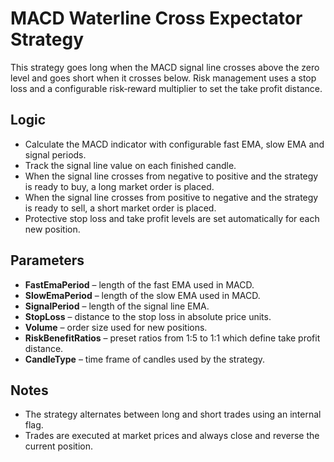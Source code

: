 # MACD Waterline Cross Expectator Strategy

This strategy goes long when the MACD signal line crosses above the zero level and goes short when it crosses below. Risk management uses a stop loss and a configurable risk‑reward multiplier to set the take profit distance.

## Logic
- Calculate the MACD indicator with configurable fast EMA, slow EMA and signal periods.
- Track the signal line value on each finished candle.
- When the signal line crosses from negative to positive and the strategy is ready to buy, a long market order is placed.
- When the signal line crosses from positive to negative and the strategy is ready to sell, a short market order is placed.
- Protective stop loss and take profit levels are set automatically for each new position.

## Parameters
- **FastEmaPeriod** – length of the fast EMA used in MACD.
- **SlowEmaPeriod** – length of the slow EMA used in MACD.
- **SignalPeriod** – length of the signal line EMA.
- **StopLoss** – distance to the stop loss in absolute price units.
- **Volume** – order size used for new positions.
- **RiskBenefitRatios** – preset ratios from 1:5 to 1:1 which define take profit distance.
- **CandleType** – time frame of candles used by the strategy.

## Notes
- The strategy alternates between long and short trades using an internal flag.
- Trades are executed at market prices and always close and reverse the current position.
